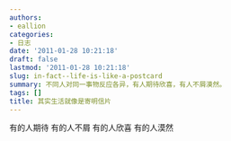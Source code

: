 ```yaml
---
authors:
- eallion
categories:
- 日志
date: '2011-01-28 10:21:18'
draft: false
lastmod: '2011-01-28 10:21:18'
slug: in-fact--life-is-like-a-postcard
summary: 不同人对同一事物反应各异，有人期待欣喜，有人不屑漠然。
tags: []
title: 其实生活就像是寄明信片
---
```


有的人期待
有的人不屑
有的人欣喜
有的人漠然